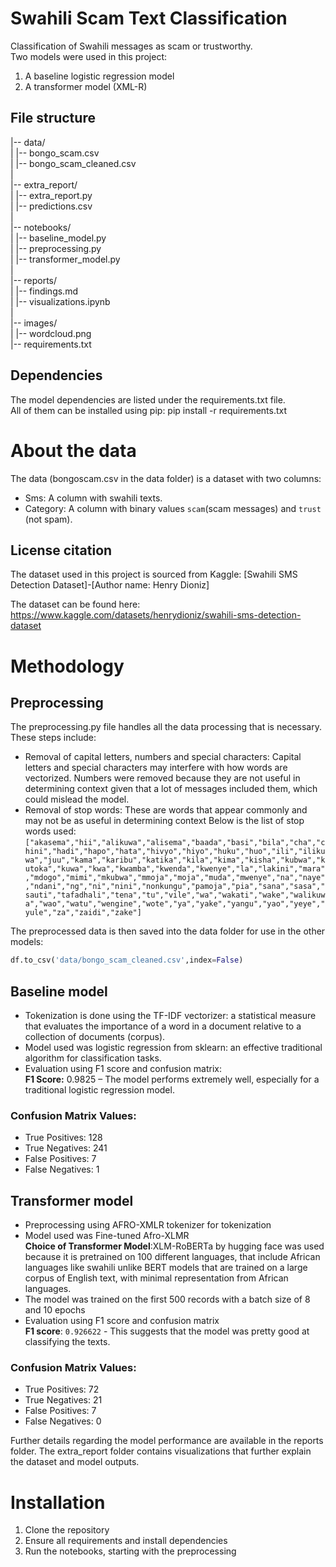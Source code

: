 # Swahili Scam Text Classification
Classification of Swahili messages as scam or trustworthy.<br>
Two models were used in this project:
1. A baseline logistic regression model
2. A transformer model (XML-R)

## File structure
|-- data/<br>
|   |-- bongo_scam.csv<br>
|   |-- bongo_scam_cleaned.csv<br>
|<br>
|-- extra_report/<br>
|   |-- extra_report.py<br>
|   |-- predictions.csv<br>
|<br>
|-- notebooks/<br>
|   |-- baseline_model.py<br>
|   |-- preprocessing.py<br>
|   |-- transformer_model.py<br>
|<br>
|-- reports/<br>
|   |-- findings.md<br>
|   |-- visualizations.ipynb<br>
|<br>
|-- images/<br>
|   |-- wordcloud.png<br>
|-- requirements.txt<br>


## Dependencies
The model dependencies are listed under the requirements.txt file. <br>All of them can be installed using pip:
pip install -r requirements.txt

# About the data
The data (bongoscam.csv in the data folder) is a dataset with two columns:
- Sms: A column with swahili texts.
- Category: A column with binary values `scam`(scam messages) and `trust` (not spam).

## License citation
The dataset used in this project is sourced from Kaggle:
[Swahili SMS Detection Dataset]-[Author name: Henry Dioniz]

The dataset can be found here: https://www.kaggle.com/datasets/henrydioniz/swahili-sms-detection-dataset

# Methodology

## Preprocessing
The preprocessing.py file handles all the data processing that is necessary. These steps include:<br>
   - Removal of capital letters, numbers and special characters: Capital letters and special characters may interfere with how words are vectorized. Numbers were removed because they are not useful in determining context given that a lot of messages included them, which could mislead the model.<br>
   - Removal of stop words: These are words that appear commonly and may not be as useful in determining context
     Below is the list of stop words used:<br>
     `["akasema","hii","alikuwa","alisema","baada","basi","bila","cha","chini","hadi","hapo","hata","hivyo","hiyo","huku","huo","ili","ilikuwa","juu","kama","karibu","katika","kila","kima","kisha","kubwa","kutoka","kuwa","kwa","kwamba","kwenda","kwenye","la","lakini","mara","mdogo","mimi","mkubwa","mmoja","moja","muda","mwenye","na","naye","ndani","ng","ni","nini","nonkungu","pamoja","pia","sana","sasa","sauti","tafadhali","tena","tu","vile","wa","wakati","wake","walikuwa","wao","watu","wengine","wote","ya","yake","yangu","yao","yeye","yule","za","zaidi","zake"]`

The preprocessed data is then saved into the data folder for use in the other models:<br>
```python
df.to_csv('data/bongo_scam_cleaned.csv',index=False)
```

## Baseline model
   - Tokenization is done using the TF-IDF vectorizer: a statistical measure that evaluates the importance of a word in a document relative to a collection of documents (corpus).
   - Model used was logistic regression from sklearn: an effective traditional algorithm for classification tasks. 
   - Evaluation using F1 score and confusion matrix:<br>
**F1 Score:** 0.9825 – The model performs extremely well, especially for a traditional logistic regression model.

### Confusion Matrix Values:
- True Positives: 128
- True Negatives: 241
- False Positives: 7
- False Negatives: 1

    
## Transformer model
   - Preprocessing using AFRO-XMLR tokenizer for tokenization
   - Model used was Fine-tuned Afro-XLMR<br>
     **Choice of Transformer Model**:XLM-RoBERTa by hugging face was used because it is pretrained on 100 different languages, that include African languages like swahili unlike BERT models that are trained on a large corpus of English text, with minimal representation from African languages.
   - The model was trained on the first 500 records with a batch size of 8 and 10 epochs
   - Evaluation using F1 score and confusion matrix<br>
**F1 score**: `0.926622` - This suggests that the model was pretty good at classifying the texts.<br>
### Confusion Matrix Values:
- True Positives: 72
- True Negatives: 21
- False Positives: 7
- False Negatives: 0

Further details regarding the model performance are available in the reports folder. The extra_report folder contains visualizations that further explain the dataset and model outputs.

# Installation
1. Clone the repository
2. Ensure all requirements and install dependencies
4. Run the notebooks, starting with the preprocessing

